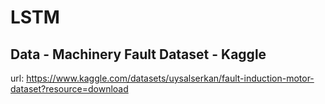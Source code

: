 # LSTM

## Data - Machinery Fault Dataset - Kaggle
url: https://www.kaggle.com/datasets/uysalserkan/fault-induction-motor-dataset?resource=download